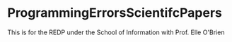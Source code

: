 # ProgrammingErrorsScientifcPapers
This is for the REDP under the School of Information with Prof. Elle O'Brien
